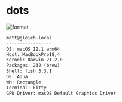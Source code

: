 
# dots

![format](https://github.com/gleich/dots/workflows/format/badge.svg)

```txt
matt@gleich.local 
----------------- 
OS: macOS 12.1 arm64 
Host: MacBookPro18,4 
Kernel: Darwin 21.2.0 
Packages: 232 (brew) 
Shell: fish 3.3.1 
DE: Aqua 
WM: Rectangle 
Terminal: kitty 
GPU Driver: macOS Default Graphics Driver 
```
